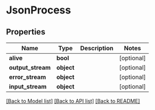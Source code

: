 # JsonProcess


## Properties
Name | Type | Description | Notes
------------ | ------------- | ------------- | -------------
**alive** | **bool** |  | [optional] 
**output_stream** | **object** |  | [optional] 
**error_stream** | **object** |  | [optional] 
**input_stream** | **object** |  | [optional] 

[[Back to Model list]](../README.md#documentation-for-models) [[Back to API list]](../README.md#documentation-for-api-endpoints) [[Back to README]](../README.md)


